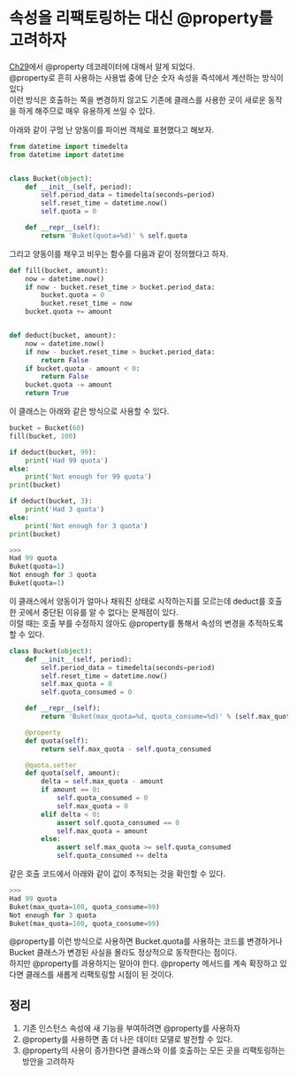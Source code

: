 # 속성을 리팩토링하는 대신 @property를 고려하자

[Ch29](../Ch29)에서 @property 데코레이터에 대해서 알게 되었다. <br>
@property로 흔히 사용하는 사용법 중에 단순 숫자 속성을 즉석에서 계산하는 방식이 있다 <br>
이런 방식은 호출하는 쪽을 변경하지 않고도 기존에 클래스를 사용한 곳이 새로운 동작을 하게 해주므로 매우 유용하게 쓰일 수 있다. <br>

아래와 같이 구멍 난 양동이를 파이썬 객체로 표현했다고 해보자.
```py
from datetime import timedelta
from datetime import datetime


class Bucket(object):
    def __init__(self, period):
        self.period_data = timedelta(seconds=period)
        self.reset_time = datetime.now()
        self.quota = 0

    def __repr__(self):
        return 'Buket(quota=%d)' % self.quota
```

그리고 양동이를 채우고 비우는 함수를 다음과 같이 정의했다고 하자.
```py
def fill(bucket, amount):
    now = datetime.now()
    if now - bucket.reset_time > bucket.period_data:
        bucket.quota = 0
        bucket.reset_time = now
    bucket.quota += amount


def deduct(bucket, amount):
    now = datetime.now()
    if now - bucket.reset_time > bucket.period_data:
        return False
    if bucket.quota - amount < 0:
        return False
    bucket.quota -= amount
    return True
```

이 클래스는 아래와 같은 방식으로 사용할 수 있다.
```py
bucket = Bucket(60)
fill(bucket, 100)

if deduct(bucket, 99):
    print('Had 99 quota')
else:
    print('Not enough for 99 quota')
print(bucket)

if deduct(bucket, 3):
    print('Had 3 quota')
else:
    print('Not enough for 3 quota')
print(bucket)

>>>
Had 99 quota
Buket(quota=1)
Not enough for 3 quota
Buket(quota=1)
```

이 클래스에서 양동이가 얼마나 채워진 상태로 시작하는지를 모르는데 deduct를 호출한 곳에서 중단된 이유를 알 수 없다는 문제점이 있다. <br>
이럴 때는 호출 부를 수정하지 않아도 @property를 통해서 속성의 변경을 추적하도록 할 수 있다.
```py
class Bucket(object):
    def __init__(self, period):
        self.period_data = timedelta(seconds=period)
        self.reset_time = datetime.now()
        self.max_quota = 0
        self.quota_consumed = 0

    def __repr__(self):
        return 'Buket(max_quota=%d, quota_consume=%d)' % (self.max_quota, self.quota_consumed)

    @property
    def quota(self):
        return self.max_quota - self.quota_consumed

    @quota.setter
    def quota(self, amount):
        delta = self.max_quota - amount
        if amount == 0:
            self.quota_consumed = 0
            self.max_quota = 0
        elif delta < 0:
            assert self.quota_consumed == 0
            self.max_quota = amount
        else:
            assert self.max_quota >= self.quota_consumed
            self.quota_consumed += delta
```

같은 호출 코드에서 아래와 같이 값이 추적되는 것을 확인할 수 있다.
```py
>>>
Had 99 quota
Buket(max_quota=100, quota_consume=99)
Not enough for 3 quota
Buket(max_quota=100, quota_consume=99)
```

@property를 이런 방식으로 사용하면 Bucket.quota를 사용하는 코드를 변경하거나 Bucket 클래스가 변경된 사실을 몰라도 정상적으로 동작한다는 점이다. <br>
하지만 @property를 과용하지는 말아야 한다. @property 메서드를 계속 확장하고 있다면 클래스를 새롭게 리팩토링할 시점이 된 것이다.

## 정리
1. 기존 인스턴스 속성에 새 기능을 부여하려면 @property를 사용하자
2. @property를 사용하면 좀 더 나은 데이터 모델로 발전할 수 있다.
3. @property의 사용이 증가한다면 클래스와 이를 호출하는 모든 곳을 리팩토링하는 방안을 고려하자